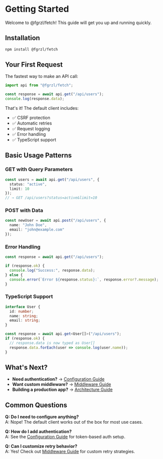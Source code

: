 # Getting Started

Welcome to @fgrzl/fetch! This guide will get you up and running quickly.

## Installation

```bash
npm install @fgrzl/fetch
```

## Your First Request

The fastest way to make an API call:

```typescript
import api from "@fgrzl/fetch";

const response = await api.get("/api/users");
console.log(response.data);
```

That's it! The default client includes:
- ✅ CSRF protection
- ✅ Automatic retries 
- ✅ Request logging
- ✅ Error handling
- ✅ TypeScript support

## Basic Usage Patterns

### GET with Query Parameters

```typescript
const users = await api.get("/api/users", { 
  status: "active", 
  limit: 10 
});
// → GET /api/users?status=active&limit=10
```

### POST with Data

```typescript
const newUser = await api.post("/api/users", {
  name: "John Doe",
  email: "john@example.com"
});
```

### Error Handling

```typescript
const response = await api.get("/api/users");

if (response.ok) {
  console.log("Success:", response.data);
} else {
  console.error(`Error ${response.status}:`, response.error?.message);
}
```

### TypeScript Support

```typescript
interface User {
  id: number;
  name: string;
  email: string;
}

const response = await api.get<User[]>("/api/users");
if (response.ok) {
  // response.data is now typed as User[]
  response.data.forEach(user => console.log(user.name));
}
```

## What's Next?

- **Need authentication?** → [Configuration Guide](./configuration.md)
- **Want custom middleware?** → [Middleware Guide](./middleware.md)
- **Building a production app?** → [Architecture Guide](./architecture.md)

## Common Questions

**Q: Do I need to configure anything?**  
A: Nope! The default client works out of the box for most use cases.

**Q: How do I add authentication?**  
A: See the [Configuration Guide](./configuration.md) for token-based auth setup.

**Q: Can I customize retry behavior?**  
A: Yes! Check out [Middleware Guide](./middleware.md) for custom retry strategies.